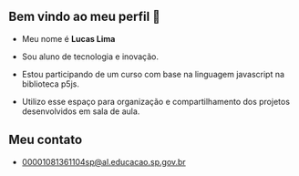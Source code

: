 ## Bem vindo ao meu perfil 👋

* Meu nome é **Lucas Lima**

* Sou aluno de tecnologia e inovação.
* Estou participando de um curso com base na linguagem javascript na biblioteca p5js.
* Utilizo esse espaço para organização e compartilhamento dos projetos desenvolvidos em sala de aula. 

## Meu contato
* 00001081361104sp@al.educacao.sp.gov.br

<!--
**LucasLima2603/LucasLima2603** is a ✨ _special_ ✨ repository because its `README.md` (this file) appears on your GitHub profile.

Here are some ideas to get you started:

- 🔭 I’m currently working on ...
- 🌱 I’m currently learning ...
- 👯 I’m looking to collaborate on ...
- 🤔 I’m looking for help with ...
- 💬 Ask me about ...
- 📫 How to reach me: ...
- 😄 Pronouns: ...
- ⚡ Fun fact: ...
-->
